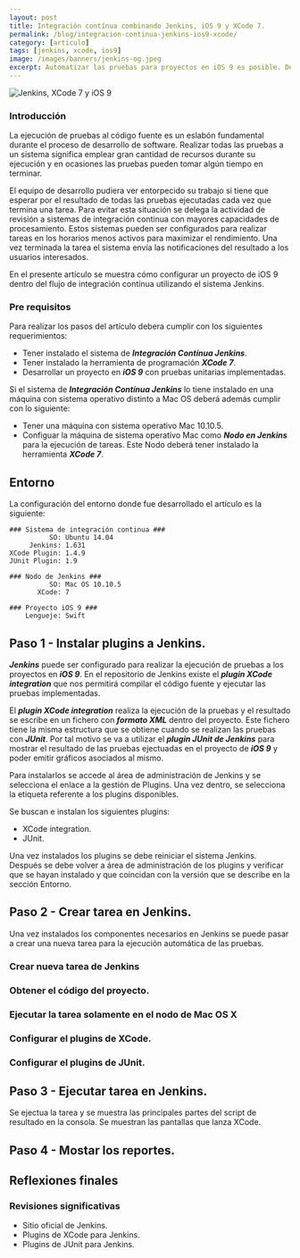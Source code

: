 ```yaml
---
layout: post
title: Integración contínua combinando Jenkins, iOS 9 y XCode 7.
permalink: /blog/integracion-continua-jenkins-ios9-xcode/
category: [articulo]
tags: [jenkins, xcode, ios9]
image: /images/banners/jenkins-og.jpeg
excerpt: Automatizar las pruebas para proyectos en iOS 9 es posible. Delegar la ejecución de casos de pruebas a máquinas de mayor rendimiento simplifica el proceso de desarrollo.
---
```


<img src="{{ site.baseurl }}/images/banners/jenkins-ios9.png" title="Jenkins, XCode 7 y iOS 9" name="Jenkins, XCode 7 y iOS 9" />

### Introducción

La ejecución de pruebas al código fuente es un eslabón fundamental durante el proceso de desarrollo de software. Realizar todas las pruebas a un sistema significa emplear gran cantidad de recursos durante su ejecución y en ocasiones las pruebas pueden tomar algún tiempo en terminar.

El equipo de desarrollo pudiera ver entorpecido su trabajo si tiene que esperar por el resultado de todas las pruebas ejecutadas cada vez que termina una tarea. Para evitar esta situación se delega la actividad de revisión a sistemas de integración continua con mayores capacidades de procesamiento. Estos sistemas pueden ser configurados para realizar tareas en los horarios menos activos para maximizar el rendimiento. Una vez terminada la tarea el sistema envía las notificaciones del resultado a los usuarios interesados.

En el presente artículo se muestra cómo configurar un proyecto de iOS 9 dentro del flujo de integración contínua utilizando el sistema Jenkins.

### Pre requisitos

Para realizar los pasos del artículo debera cumplir con los siguientes requerimientos:

* Tener instalado el sistema de **_Integración Contínua Jenkins_**.
* Tener instalado la herramienta de programación **_XCode 7_**.
* Desarrollar un proyecto en **_iOS 9_** con pruebas unitarias implementadas.

Si el sistema de **_Integración Contínua Jenkins_** lo tiene instalado en una máquina con sistema operativo distinto a Mac OS deberá además cumplir con lo siguiente:

* Tener una máquina con sistema operativo Mac 10.10.5.
* Configuar la máquina de sistema operativo Mac como **_Nodo en Jenkins_** para la ejecución de tareas. Este Nodo deberá tener instalado la herramienta **_XCode 7_**.

## Entorno

La configuración del entorno donde fue desarrollado el artículo es la siguiente:

```
### Sistema de integración continua ###
          SO: Ubuntu 14.04
     Jenkins: 1.631
XCode Plugin: 1.4.9
JUnit Plugin: 1.9

### Nodo de Jenkins ###
          SO: Mac OS 10.10.5
       XCode: 7

### Proyecto iOS 9 ###
    Lengueje: Swift
```

## Paso 1 - Instalar plugins a Jenkins.

**_Jenkins_** puede ser configurado para realizar la ejecución de pruebas a los proyectos en **_iOS 9_**. En el repositorio de Jenkins existe el **_plugin XCode integration_** que nos permitirá compilar el código fuente y ejecutar las pruebas implementadas.

El **_plugin XCode integration_** realiza la ejecución de la pruebas y el resultado se escribe en un fichero con **_formato XML_** dentro del proyecto. Este fichero tiene la misma estructura que se obtiene cuando se realizan las pruebas con **_JUnit_**. Por tal motivo se va a utilizar el **_plugin JUnit de Jenkins_** para mostrar el resultado de las pruebas ejectuadas en el proyecto de **_iOS 9_** y poder emitir gráficos asociados al mismo.

Para instalarlos se accede al área de administración de Jenkins y se selecciona el enlace a la gestión de Plugins. Una vez dentro, se selecciona la etiqueta referente a los plugins disponibles.

Se buscan e instalan los siguientes plugins:

* XCode integration.
* JUnit.

Una vez instalados los plugins se debe reiniciar el sistema Jenkins. Después se debe volver a área de administración de los plugins y verificar que se hayan instalado y que coincidan con la versión que se describe en la sección Entorno.

## Paso 2 - Crear tarea en Jenkins.

Una vez instalados los componentes necesarios en Jenkins se puede pasar a crear una nueva tarea para la ejecución automática de las pruebas.

### Crear nueva tarea de Jenkins

### Obtener el código del proyecto.

### Ejecutar la tarea solamente en el nodo de Mac OS X

### Configurar el plugins de XCode.

### Configurar el plugins de JUnit.

## Paso 3 - Ejecutar tarea en Jenkins.

Se ejectua la tarea y se muestra las principales partes del script de resultado en la consola.
Se muestran las pantallas que lanza XCode.

## Paso 4 - Mostar los reportes.

## Reflexiones finales

### Revisiones significativas

* Sitio oficial de Jenkins.
* Plugins de XCode para Jenkins.
* Plugins de JUnit para Jenkins.

